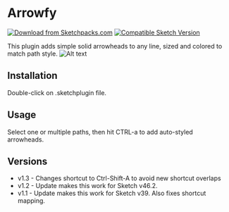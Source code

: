# Arrowfy
[![Download from Sketchpacks.com](https://badges.sketchpacks.com/plugins/com.jocelynlin.sketch.arrowfy/version.svg)](https://api.sketchpacks.com/v1/plugins/com.jocelynlin.sketch.arrowfy/download) [![Compatible Sketch Version](https://badges.sketchpacks.com/plugins/com.jocelynlin.sketch.arrowfy/compatibility.svg)](https://sketchpacks.com/joclin/arrowfy)

This plugin adds simple solid arrowheads to any line, sized and colored to match path style.
![Alt text](https://github.com/joclin/arrowfy/blob/master/arrowfy_scrnshot.png)

## Installation
Double-click on .sketchplugin file.

## Usage
Select one or multiple paths, then hit CTRL-a to add auto-styled
arrowheads.

## Versions
- v1.3 - Changes shortcut to Ctrl-Shift-A to avoid new shortcut overlaps
- v1.2 - Update makes this work for Sketch v46.2.
- v1.1 - Update makes this work for Sketch v39. Also fixes shortcut mapping.
